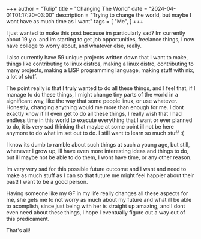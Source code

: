 +++
author = "Tulip"
title = "Changing The World"
date = "2024-04-01T01:17:20-03:00"
description = "Trying to change the world, but maybe I wont have as much time as I want"
tags = [
    "Me",
]
+++

I just wanted to make this post because im particularly sad? Im currently about 19 y.o. and im starting to get job opportunities, freelance things, i now have college to worry about, and whatever else, really.

I also currently have 59 unique projects written down that I want to make, things like contributing to linux distros, making a linux distro, contributing to many projects, making a LISP programming language, making stuff with nix, a lot of stuff.

The point really is that I truly wanted to do all these things, and I feel that, if I manage to do these things, I might change tiny parts of the world in a significant way, like the way that some people linux, or use whatever. Honestly, changing anything would me more than enough for me.
I dont exactly know if Ill even get to do all these things, I really wish that I had endless time in this world to execute everything that I want or ever planned to do, it is very sad thinking that maybe at some point ill not be here anymore to do what im set out to do. I still want to learn so much stuff :(

I know its dumb to ramble about such things at such a young age, but still, whenever I grow up, ill have even more interesting ideas and things to do, but ill maybe not be able to do them, I wont have time, or any other reason.

Im very very sad for this possible future outcome and I want and need to make as much stuff as I can so that future me might feel happier about their past! I want to be a good person.

Having someone like my GF in my life really changes all these aspects for me, she gets me to not worry as much about my future and what ill be able to acomplish, since just being with her is straight up amazing, and I dont even need about these things, I hope I eventually figure out a way out of this predicament.

That's all!
